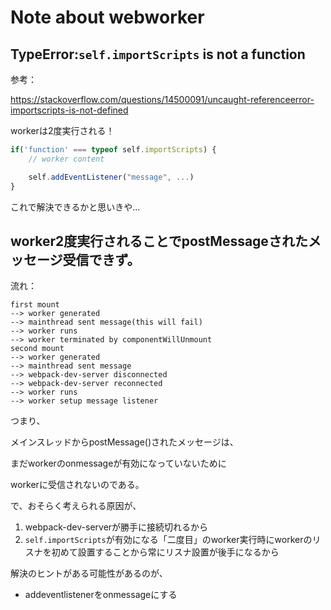 # Note about webworker

## TypeError:`self.importScripts` is not a function

参考：

https://stackoverflow.com/questions/14500091/uncaught-referenceerror-importscripts-is-not-defined

workerは2度実行される！

```JavaScript
if('function' === typeof self.importScripts) {
    // worker content

    self.addEventListener("message", ...)
}
```

これで解決できるかと思いきや...


## worker2度実行されることでpostMessageされたメッセージ受信できず。

流れ：

```
first mount
--> worker generated
--> mainthread sent message(this will fail) 
--> worker runs
--> worker terminated by componentWillUnmount
second mount
--> worker generated
--> mainthread sent message
--> webpack-dev-server disconnected
--> webpack-dev-server reconnected
--> worker runs 
--> worker setup message listener
```

つまり、

メインスレッドからpostMessage()されたメッセージは、

まだworkerのonmessageが有効になっていないために

workerに受信されないのである。

で、おそらく考えられる原因が、

1. webpack-dev-serverが勝手に接続切れるから
2. `self.importScripts`が有効になる「二度目」のworker実行時にworkerのリスナを初めて設置することから常にリスナ設置が後手になるから


解決のヒントがある可能性があるのが、

- addeventlistenerをonmessageにする
